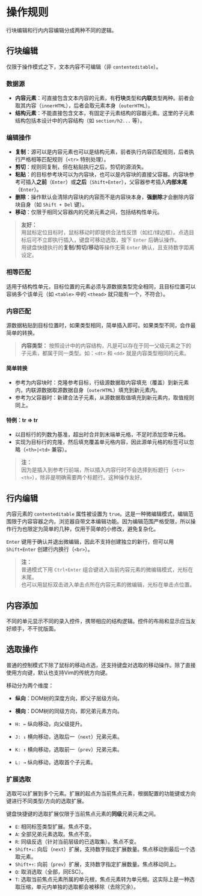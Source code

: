 # 操作规则

行块编辑和行内内容编辑分成两种不同的逻辑。


## 行块编辑

仅限于操作模式之下，文本内容不可编辑（非 `contenteditable`）。

### 数据源

- **内容元素**：可直接包含文本内容的元素，有**行块**类型和**内联**类型两种。前者会取其内容（`innerHTML`），后者会取元素本身（`outerHTML`）。
- **结构元素**：不能直接包含文本，有固定子元素结构的容器元素。这里的子元素结构包括本设计中的内容结构（如 `section/h2...` 等）。


### 编辑操作

- **复制**：源可以是内容元素也可以是结构元素，前者执行内容匹配规则，后者执行严格相等匹配规则（`<tr>` 特别处理）。
- **剪切**：规则同复制，但在粘贴执行之后，剪切的源消失。
- **粘贴**：的目标参考块可以为内容块，也可以是内容块的直接父容器。内容块参考可插入**之前**（`Enter`）或**之后**（`Shift+Enter`），父容器参考插入**内部末尾**（`Enter`）。
- **删除**：操作默认会清除内容块的内容而不是内容块本身，**强删除**才会删除内容块自身（如 `Shift + Del` 键）。
- **移动**：仅限于相同父容器内的兄弟元素之间，包括结构性单元。

> **友好：**<br>
> 用鼠标定位目标时，鼠标移动时即提供合法性反馈（如红/绿边框）。点选目标后可不立即执行插入，键盘可移动选取，按下 `Enter` 后确认操作。<br>
> 用键盘快捷执行的**复制/剪切/移动**等操作无需 `Enter` 确认，且支持数字距离设定。<br>


### 相等匹配

适用于结构性单元，目标位置的元素必须与源数据类型完全相同，且目标位置可以容纳多个该单元（如 `<table>` 中的 `<thead>` 就只能有一个，不符合）。


### 内容匹配

源数据粘贴到目标位置时，如果类型相同，简单插入即可。如果类型不同，会作最简单的转换。

> **内容类型：**
> 按照设计中的内容结构，凡是可以存在于同一父级元素之下的子元素，都属于同一类型。如：`<dt>` 和 `<dd>` 就是内容类型相同的元素。


#### 简单转换

- 参考为内容块时：克隆参考目标，行级源数据取内容填充（覆盖）到新元素内，内联源数据取源数据自身（`outerHTML`）填充到新元素内。
- 参考为父容器时：新建合法子元素，从源数据取值填充到新元素内，取值规则同上。


#### 特例：tr => tr

- 以目标行的列数为基准，超出时合并到末端单元格，不足时添加空单元格。
- 实现为目标行的克隆，然后填充覆盖单元格内容，因此源单元格的标签可以忽略（`<th>|<td>` 兼容）。

> **注：**<br>
> 因为是插入到参考行前端，所以插入内容行时不会选择到标题行（`<tr><th>`），除非是明确需要两个标题行。这种操作友好。



## 行内编辑

内容元素的 `contenteditable` 属性被设置为 `true`。这是一种微编辑模式，编辑范围限于内容容器之内，浏览器自带文本编辑功能。因为编辑范围严格受限，所以操作行为也限定为简单的几种，仅用于简单的小修改，避免复杂化。

`Enter` 键用于确认并退出微编辑，因此不支持创建独立的新行，但可以用 `Shift+Enter` 创建行内换行（`<br>`）。

> **注：**<br>
> 普通模式下用 `Ctrl+Enter` 组合键进入当前内容元素的微编辑模式，光标在末尾。<br>
> 也可以用鼠标双击进入单击点所在内容元素的微编辑，光标在单击点位置。<br>


## 内容添加

不同的单元显示不同的录入控件，携带相应的结构逻辑。控件的布局和显示应当友好顺手，不干扰版面。


## 选取操作

普通的控制模式下除了鼠标的移动点选，还支持键盘对选取的移动操作。除了直接使用方向键，默认也支持Vim的传统方向键。

移动分为两个维度：

- **纵向**：DOM树的深度方向，即父子层级方向。
- **横向**：DOM树的同级方向，即兄弟元素方向。

- `H: ←` 纵向移动，向父级提升。
- `J: ↓`  横向移动，选取后一（`next`）兄弟元素。
- `K: ↑`  横向移动，选取前一（`prev`）兄弟元素。
- `L: →` 纵向移动，选取首个子元素。


### 扩展选取

选取可以扩展到多个元素。扩展的起点为当前焦点元素，根据配置的功能键或方向键进行不同类型/方向的选取扩展。

键盘快捷键的选取扩展仅限于当前焦点元素的**同级**兄弟元素之间。

- `E`: 相同标签类型扩展。焦点不变。
- `A`: 全部兄弟元素选取。焦点不变。
- `R`: 同级反选（针对当前层级的已选取集）。焦点不变。
- `Shift+↓`: 向后（`next`）扩展，支持数字指定扩展数量。焦点移动到最后一个选取元素。
- `Shift+↑`: 向前（`prev`）扩展，支持数字指定扩展数量。焦点移动同上。
- `Q`: 取消选取（全部，同ESC）。
- `T`: 选取当前焦点元素所属的单元根，焦点元素转为单元根。这实际上是一种选取压缩，单元内单独的选取都会被移除（去除冗余）。
